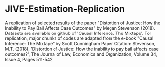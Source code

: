 # JIVE-Estimation-Replication
A replication of selected results of the paper "Distortion of Justice: How the Inability to Pay Bail Affects Case Outcomes" by Megan Stevenson (2018). Datasets are available on github of 'Causal Inference: The Mixtape'. For replication, major chunks of codes are adapted from the e-book "Causal Inference: The Mixtape" by Scott Cunningham 
Paper Citation: 
Stevenson, M.T. (2018), 'Distortion of Justice: How the inability to pay bail affects case outcomes?', The Journal of Law, Economics and Organization, Volume 34, Issue 4, Pages 511-542  
